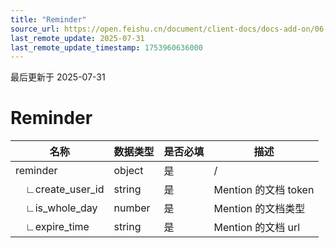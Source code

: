 ```yaml
---
title: "Reminder"
source_url: https://open.feishu.cn/document/client-docs/docs-add-on/06-data-structure/BlockData/textblockdata/Reminder
last_remote_update: 2025-07-31
last_remote_update_timestamp: 1753960636000
---
```

最后更新于 2025-07-31

# Reminder
**名称**           | **数据类型** | **是否必填** | **描述**            |
| ---------------- | -------- | -------- | ----------------- |
| reminder         | object   | 是        | /                 |
|  ∟create_user_id | string   | 是        | Mention 的文档 token |
|  ∟is_whole_day   | number   | 是        | Mention 的文档类型     |
|  ∟expire_time    | string   | 是        | Mention 的文档 url
